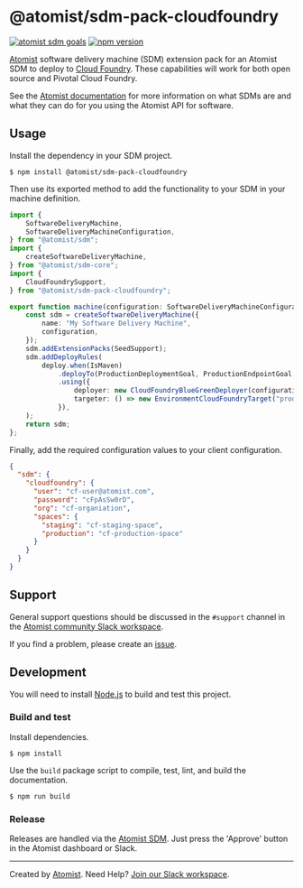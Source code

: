 # @atomist/sdm-pack-cloudfoundry

[![atomist sdm goals](http://badge.atomist.com/T29E48P34/atomist/sdm-pack-cloudfoundry/067b98ed-775a-4d34-a4a3-82837feca109)](https://app.atomist.com/workspace/T29E48P34)
[![npm version](https://img.shields.io/npm/v/@atomist/sdm-pack-cloudfoundry/next.svg)](https://www.npmjs.com/package/@atomist/sdm-pack-cloudfoundry/v/next)

[Atomist][atomist] software delivery machine (SDM) extension pack for
an Atomist SDM to deploy to [Cloud Foundry][cf].  These capabilities
will work for both open source and Pivotal Cloud Foundry.

[cf]: https://www.cloudfoundry.org/ (Cloud Foundry)

See the [Atomist documentation][atomist-doc] for more information on
what SDMs are and what they can do for you using the Atomist API for
software.

[atomist-doc]: https://docs.atomist.com/ (Atomist Documentation)

## Usage

Install the dependency in your SDM project.

```
$ npm install @atomist/sdm-pack-cloudfoundry
```

Then use its exported method to add the functionality to your SDM in
your machine definition.

```typescript
import {
    SoftwareDeliveryMachine,
    SoftwareDeliveryMachineConfiguration,
} from "@atomist/sdm";
import {
    createSoftwareDeliveryMachine,
} from "@atomist/sdm-core";
import {
    CloudFoundrySupport,
} from "@atomist/sdm-pack-cloudfoundry";

export function machine(configuration: SoftwareDeliveryMachineConfiguration): SoftwareDeliveryMachine {
    const sdm = createSoftwareDeliveryMachine({
        name: "My Software Delivery Machine",
        configuration,
    });
    sdm.addExtensionPacks(SeedSupport);
    sdm.addDeployRules(
        deploy.when(IsMaven)
            .deployTo(ProductionDeploymentGoal, ProductionEndpointGoal, ProductionUndeploymentGoal)
            .using({
                deployer: new CloudFoundryBlueGreenDeployer(configuration.sdm.projectLoader),
                targeter: () => new EnvironmentCloudFoundryTarget("production"),
            }),
    );
    return sdm;
};
```

Finally, add the required configuration values to your client
configuration.

```json
{
  "sdm": {
    "cloudfoundry": {
      "user": "cf-user@atomist.com",
      "password": "cFpAsSw0rD",
      "org": "cf-organiation",
      "spaces": {
        "staging": "cf-staging-space",
        "production": "cf-production-space"
      }
    }
  }
}
```

## Support

General support questions should be discussed in the `#support`
channel in the [Atomist community Slack workspace][slack].

If you find a problem, please create an [issue][].

[issue]: https://github.com/atomist/sdm-pack-cloudfoundry/issues

## Development

You will need to install [Node.js][node] to build and test this
project.

[node]: https://nodejs.org/ (Node.js)

### Build and test

Install dependencies.

```
$ npm install
```

Use the `build` package script to compile, test, lint, and build the
documentation.

```
$ npm run build
```

### Release

Releases are handled via the [Atomist SDM][atomist-sdm].  Just press
the 'Approve' button in the Atomist dashboard or Slack.

[atomist-sdm]: https://github.com/atomist/atomist-sdm (Atomist Software Delivery Machine)

---

Created by [Atomist][atomist].
Need Help?  [Join our Slack workspace][slack].

[atomist]: https://atomist.com/ (Atomist - How Teams Deliver Software)
[slack]: https://join.atomist.com/ (Atomist Community Slack)
